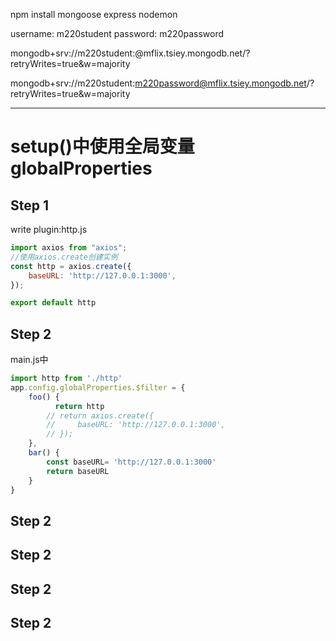 npm install mongoose express nodemon

username: m220student
password: m220password

mongodb+srv://m220student:<password>@mflix.tsiey.mongodb.net/?retryWrites=true&w=majority

mongodb+srv://m220student:m220password@mflix.tsiey.mongodb.net/?retryWrites=true&w=majority
___


# setup()中使用全局变量globalProperties

## Step 1
write plugin:http.js
```javascript
import axios from "axios";
//使用axios.create创建实例
const http = axios.create({
    baseURL: 'http://127.0.0.1:3000',
});

export default http
```

## Step 2
main.js中
```javascript
import http from './http'
app.config.globalProperties.$filter = {
    foo() {
          return http
        // return axios.create({
        //     baseURL: 'http://127.0.0.1:3000',
        // });
    },
    bar() {
        const baseURL= 'http://127.0.0.1:3000'
        return baseURL
    }
}
```
## Step 2
## Step 2
## Step 2
## Step 2